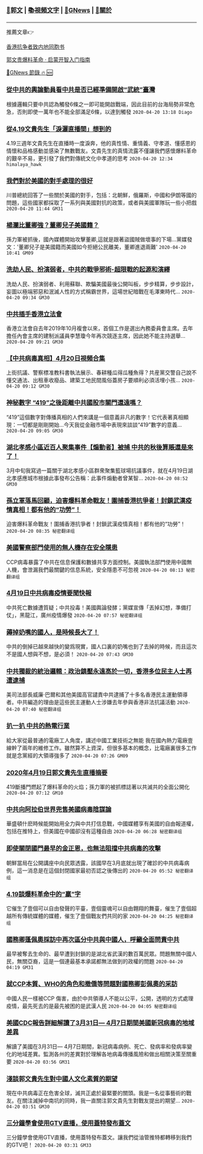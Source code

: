 ###  [:eagle:郭文](https://github.com/ourhimalayas/txt) | [:books:視頻文字](https://github.com/ourhimalayas/txt/blob/master/content/README.md) | [:newspaper:GNews](https://github.com/ourhimalayas/txt/blob/master/content/gnews/README.md) | [:pray:關於](https://github.com/ourhimalayas/home/tree/master/about)
---

推薦文章:point_right:

[香港抗争者致内地同胞书](https://github.com/ourhimalayas/news/blob/master/2019/08/a_letter_from_the_hong_kong_people.md)

[郭文贵爆料革命 · 启蒙开智入门指南](https://github.com/ourhimalayas/txt/issues/1)

[:newspaper:GNews 節錄 :fire: :new:](https://github.com/ourhimalayas/txt/blob/master/content/gnews/README.md) 



### [從中共的輿論動員看中共是否已經準備開啟“武統”臺灣](/content/gnews/1/README.md)

根據邏輯只要中共認為觸發6條之一即可能開啟戰端，因此目前的台海局勢非常危急，否則即使一萬年也不能全部滿足6條，以達到觸發  `2020-04-20 13:18 Diago`

### [從4.19文貴先生「淚灑直播間」想到的](/content/gnews/2/README.md)

4.19三週年文貴先生在直播時一度淚奔，他的真性情、重情義、守孝道、懂感恩的情懷和品格感動並感染了無數戰友。文貴先生的真情流露不僅讓我們感懷爆料革命的艱辛不易，更引發了我們對傳統文化中孝道的思考  `2020-04-20 12:34 himalaya_hawk`

### [我們對於美國的對手處理的很好](/content/gnews/3/README.md)

川普總統回答了一些關於美國的對手，包括：北朝鮮，俄羅斯，中國和伊朗等國的問題，這些國家都採取了一系列與美國對抗的政策，或者與美國軍隊玩一些小把戲  `2020-04-20 11:44 GM31`

### [楊瀾比董卿強？董卿兒子美國籍？](/content/gnews/4/README.md)

孫力軍被抓後，國內媒體開始攻擊董卿,這就是跟著盜國賊做壞事的下場...黨媒發文：'董卿兒子是美國籍而美國如今拒絕公民離美，董卿進退兩難'  `2020-04-20 10:41 GM09`

### [洗劫人民、扮演弱者，中共的戰爭邪術-超限戰的起源和演繹](/content/gnews/5/README.md)

洗劫人民、扮演弱者、利用蘇聯、欺騙美國最後公開叫板，步步精算，步步設計，妄圖以極端邪惡和泯滅人性的方式稱霸世界，這場世紀暗戰在毛澤東時代...  `2020-04-20 09:34 GM30`

### [中共插手香港立法會](/content/gnews/6/README.md)

香港立法會自去年2019年10月複會以來，首個工作是選出內務委員會主席。去年擔任內會主席的建制派議員李慧瓊今年再次競逐主席，因此她不能主持選舉...  `2020-04-20 09:21 GM30`

### [【中共病毒真相】4月20日視頻合集](/content/gnews/7/README.md)

上街抗議、警察標准教科書執法展示、春耕種瓜得瓜種魚得？共産黨交警自己說不懂交通法、出租車收廢品、建築工地民間風俗蓋房子要順利必須活埋小孩...  `2020-04-20 09:12 GM30`

### [神秘數字 “419”之後距離中共國股市關門還遠嗎？](/content/gnews/8/README.md)

“419”這個數字對傳播真相的人們來講是一個意義非凡的數字！它代表著真相顯現：一切都是剛剛開始…今天我從金融市場中表現來談談“419”數字的意義...  `2020-04-20 09:05 GM30`

### [湖北孝感小區近百人聚集事件【煽動者】被捕 中共的秋後算賬還是來了！](/content/gnews/9/README.md)

3月中旬我寫過一篇關于湖北孝感小區群衆聚集籃球場抗議事件，就在4月19日湖北孝感應城市根據此事發布公告稱：此事件煽動者曾某智...  `2020-04-20 08:52 GM30`

### [孫立軍落馬回顧，迫害爆料革命戰友！圍捕香港抗爭者！封鎖武漢疫情真相！都有他的“功勞”！](/content/gnews/10/README.md)

迫害爆料革命戰友！圍捕香港抗爭者！封鎖武漢疫情真相！都有他的“功勞”！  `2020-04-20 08:35 秘密翻译组`

### [美國警察部門使用的無人機存在安全隱患](/content/gnews/11/README.md)

CCP病毒暴露了中共在信息保護和數據共享方面控制。美國執法部門使用中國無人機，會泄漏我們最關鍵的信息系統，安全隱患不可忽視  `2020-04-20 08:13 秘密翻译组`

### [4月19日中共病毒疫情要聞快報](/content/gnews/12/README.md)

中共死亡數據遭質疑；中共投毒！美國輿論發酵；黨媒宣傳「丟掉幻想，準備打仗」，黑龍江，廣州疫情爆發  `2020-04-20 07:57 秘密翻译组`

### [薅掉奶嘴的國人，是時候長大了！](/content/gnews/13/README.md)

中共的倒掉已越來越快的變爲現實，國人口裏的奶嘴也到了去掉的時候，而且這次不是國人想與不想，是必須！  `2020-04-20 07:43 GM30`

### [中共獨裁的統治邏輯：政治鎮壓永遠高於一切，香港多位民主人士再遭逮捕](/content/gnews/14/README.md)

美司法部長威廉·巴爾和其他美國高官譴責中共逮捕了十多名香港民主運動領導者。中共編造的理由是這些民主運動人士涉嫌去年參與香港非法抗議活動  `2020-04-20 07:40 秘密翻译组`

### [扒一扒 中共的熱電行業](/content/gnews/15/README.md)

給大家從最普通的電廠工人角度，講述中國工業技術之無能 我在國內熱力電廠壹線幹了兩年的維修工作。雖然算不上資深，但很多基本的概念，比電廠裏很多工作就是念黨經的大領導強多了  `2020-04-20 07:26 GM09`

### [2020年4月19日郭文貴先生直播摘要](/content/gnews/16/README.md)

419斷播門燃起了爆料革命的火焰；孫力軍的被抓標誌著以共滅共的全面公開化  `2020-04-20 07:12 GM10`

### [中共向阿拉伯世界兜售美國病毒陰謀論](/content/gnews/17/README.md)

華盛頓什麽時候能開始用全力與中共打信息戰，中國媒體享有美國的自由報道權，包括在推特上，但美國在中國卻沒有這種自由  `2020-04-20 06:28 秘密翻译组`

### [即使關閉國門最早的金正恩，也無法阻擋中共病毒的攻擊](/content/gnews/18/README.md)

朝鮮當局在公開講座中向民眾透露，該國早在3月底就出現了確診的中共病毒病例，這一消息是在這個封閉國家最初否認之後傳出的  `2020-04-20 05:52 秘密翻译组`

### [4.19談爆料革命中的“贏”字](/content/gnews/19/README.md)

它催生了壹個可以自由發聲的平臺，壹個靈魂可以自由翺翔的舞臺，催生了壹個超越所有傳統媒體的媒體，催生了壹個戰友們共同的家  `2020-04-20 04:25 秘密翻译组`

### [國務卿蓬佩奧採訪中再次區分中共與中國人，呼籲全面問責中共](/content/gnews/20/README.md)

最早被奪去生命的、最早遭到封鎖的是湖北省武漢的數百萬民眾。問題無關中國人民，無關亞裔，這是一個連最基本承諾都無法做到的政權的問題  `2020-04-20 04:19 GM31`

### [就CCP本質、WHO的角色和撤僑等問題對國務卿彭佩奧的采訪](/content/gnews/21/README.md)

中國人民一樣被CCP 傷害，由於中共領導人不能以公平，公開，透明的方式處理疫情，最先死去的是最先被困的是武漢人民  `2020-04-20 04:05 秘密翻译组`

### [美國CDC報告詳細解讀了3月31日— 4月7日期間美國新冠病毒的地域差異](/content/gnews/22/README.md)

解讀了美國在3月31日— 4月7日期間，新冠病毒病例、死亡、發病率和發病率變化的地域差異。監測各州的差異對於理解各地病毒傳播風險和做出相關決策至關重要  `2020-04-20 03:56 GM31`

### [淺談郭文貴先生對中國人文化素質的期望](/content/gnews/23/README.md)

現在中共病毒正在危害全球，滅共正處於最緊要的關頭。我是一名從事藝術的戰友。在關注滅掉中南坑的同時，我一直關注郭文貴先生對戰友提出的期望...  `2020-04-20 03:51 GM30`

### [三分鐘學會使用GTV直播，使用蓋特發布蓋文](/content/gnews/24/README.md)

三分鐘學會使用GTV直播，使用蓋特發布蓋文。讓我們從油管推特都轉移到我們的GTV吧！  `2020-04-20 03:31 GM33`


